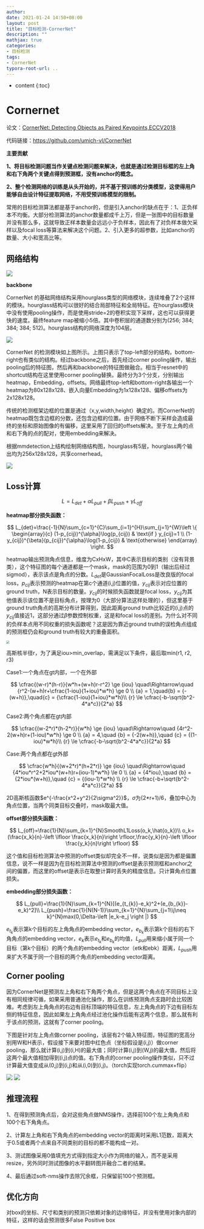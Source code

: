 ```yaml
---
author: 
date: 2021-01-24 14:50+08:00
layout: post
title: "目标检测-CornerNet"
description: ""
mathjax: true
categories:
- 目标检测
tags:
- CornerNet
typora-root-url: ..
---
```


* content
{:toc}
# Cornernet

论文：[CornerNet: Detecting Objects as Paired Keypoints,ECCV2018](https://arxiv.org/abs/1808.01244)

代码链接：https://github.com/umich-vl/CornerNet

**主要贡献**

**1、将目标检测问题当作关键点检测问题来解决，也就是通过检测目标框的左上角和右下角两个关键点得到预测框，没有anchor的概念。**

**2、整个检测网络的训练是从头开始的，并不基于预训练的分类模型，这使得用户能够自由设计特征提取网络，不用受预训练模型的限制。**

常用的目标检测算法都是基于anchor的，但是引入anchor的缺点在于：1、正负样本不均衡。大部分检测算法的anchor数量都成千上万，但是一张图中的目标数量并没有那么多，这就导致正样本数量会远远小于负样本，因此有了对负样本做欠采样以及focal loss等算法来解决这个问题。2、引入更多的超参数，比如anchor的数量、大小和宽高比等。

## 网络结构

![](/assets/objectdetection/img/5/cornernet-1.png)

**backbone**

CornerNet 的基础网络结构采用hourglass类型的网络模块，连续堆叠了2个这样的模块。hourglass结构可以很好的结合局部特征和全局特征。在hourglass模块中没有使用pooling操作，而是使用stride=2的卷积实现下采样，这也可以获得更快的速度。最终feature  map被缩小5倍。其中卷积层的通道数分别为(256; 384; 384; 384; 512)。hourglass结构的网络深度为104层。

![](/assets/objectdetection/img/5/cornernet-2.png)

CornerNet  的检测模块如上图所示。上图只表示了top-left部分的结构，bottom-right也有类似的结构。经过backbone之后，首先经过corner  pooling操作，输出pooling后的特征图，然后再和backbone的特征图做融合。相当于resnet中的shortcut结构在这里使用corner pooling替换。最终分为3个分支，分别输出heatmap，Embedding，offsets。网络最终top-left和bottom-right各输出一个heatmap为80x128x128、嵌入向量Embedding为1x128x128、偏移offsets为2x128x128。

传统的检测框架边框的位置是通过（x,y,width,height）确定的。而CornerNet的heatmap既包含边框的分数，还包含边框的位置。由于网络不断下采样会造成最终的坐标和原始图像的有偏移，这里采用了回归的offsets解决。至于左上角的点和右下角的点的配对，使用embedding来解决。

根据mmdetection上结构绘制网络结构图，hourglass有5层，hourglass两个输出均为256x128x128，共享cornerhead。

![](/assets/objectdetection/img/5/cornernet-3.png)

## Loss计算

$$
L=L_{det}+\alpha L_{pull}+\beta L_{push}+\gamma L_{off}
$$

**heatmap部分损失函数：**


$$
L_{det}=\frac{-1}{N}\sum_{c=1}^{C}\sum_{i=1}^{H}\sum_{j=1}^{W}\left \{ \begin{array}{c} (1-p_{cij})^{\alpha}\log(p_{cij}) & \text{if }  y_{cij}=1 \\ (1-y_{cij})^{\beta}(p_{cij})^{\alpha}\log(1-p_{cij}) & \text{otherwise} \end{array} \right.
$$


heatmap输出预测角点信息，维度为CxHxW，其中C表示目标的类别（没有背景类），这个特征图的每个通道都是一个mask，mask的范围为0到1（输出后经过sigmod），表示该点是角点的分数。$L_{det}$是GaussianFocalLoss是改良版的focal loss，$p_{cij}$表示预测的heatmap在第c个通道(i,j)位置的值，$y_{cij}$表示对应位置的ground truth，N表示目标的数量。$y_{cij}$的时候损失函数就是focal loss，$y_{cij}$为其他值表示该位置不是目标角点，按理为0（大部分算法这样处理的），但这里基于ground truth角点的高斯分布计算得到，因此距离ground truth比较近的(i,j)点的$y_{cij}$值接近1，这部分通过$\beta$参数控制权重，这是和focal loss的差别。为什么对不同的负样本点用不同权重的损失函数呢？这是因为靠近ground truth的误检角点组成的预测框仍会和ground truth有较大的重叠面积。

<img src="/assets/objectdetection/img/5/cornernet-4.png" style="zoom:50%;" />

高斯核半径r，为了满足iou>min_overlap，需满足以下条件，最后取min(r1, r2, r3)

Case1:一个角点在gt内部，一个在外部


$$
\cfrac{(w-r)*(h-r)}{w*h+(w+h)r-r^2} \ge {iou} \quad\Rightarrow\quad
        {r^2-(w+h)r+\cfrac{1-iou}{1+iou}*w*h} \ge 0 \\
        {a} = 1,\quad{b} = {-(w+h)},\quad{c} = {\cfrac{1-iou}{1+iou}*w*h}\\
        {r} \le \cfrac{-b-\sqrt{b^2-4*a*c}}{2*a}
$$


Case2:两个角点都在gt内部


$$
\cfrac{(w-2*r)*(h-2*r)}{w*h} \ge {iou} \quad\Rightarrow\quad
        {4r^2-2(w+h)r+(1-iou)*w*h} \ge 0 \\
        {a} = 4,\quad {b} = {-2(w+h)},\quad {c} = {(1-iou)*w*h}\\
        {r} \le \cfrac{-b-\sqrt{b^2-4*a*c}}{2*a}
$$


Case:两个角点都在gt外部


$$
\cfrac{w*h}{(w+2*r)*(h+2*r)} \ge {iou} \quad\Rightarrow\quad
        {4*iou*r^2+2*iou*(w+h)r+(iou-1)*w*h} \le 0 \\
        {a} = {4*iou},\quad {b} = {2*iou*(w+h)},\quad {c} = {(iou-1)*w*h} \\
        {r} \le \cfrac{-b+\sqrt{b^2-4*a*c}}{2*a}
$$


2D高斯核函数$e^{-\frac{x^2+y^2}{2\sigma^2}}$，$\sigma$为(2*r+1)/6，叠加中心为角点位置，当两个同类目标交叠时，mask取最大值。

**offset部分损失函数：**


$$
L_{off}=\frac{1}{N}\sum_{k=1}^{N}SmoothL1Loss(o_k,\hat{o_k})\\
o_k=(\frac{x_k}{n}-\left \lfloor \frac{x_k}{n}\right \rfloor,\frac{y_k}{n}-\left \lfloor \frac{y_k}{n}\right \rfloor)
$$


这个值和目标检测算法中预测的offset类似却完全不一样，说类似是因为都是偏置信息，说不一样是因为在目标检测算法中预测的offset是表示预测框和anchor之间的偏置，而这里的offset是表示在取整计算时丢失的精度信息。只计算角点位置损失。

**embedding部分损失函数：**


$$
L_{pull}=\frac{1}{N}\sum_{k=1}^{N}[(e_{t_{k}}-e_k)^2+(e_{b_{k}}-e_k)^2]\\
L_{push}=\frac{1}{N(N-1)}\sum_{k=1}^{N}\sum_{j=1\\j\neq k}^{N}max(0,\Delta-\left |e_k-e_j  \right |)
$$


$e_{t_{k}}$表示第k个目标的左上角角点的embedding vector，$e_{b_{k}}$表示第k个目标的右下角角点的embedding vector，$e_{k}$表示$e_{t_{k}}$和$e_{b_{k}}$的均值，$L_{pull}$用来缩小属于同一个目标（第k个目标）的两个角点的embedding vector（etk和ebk）距离，$L_{push}$用来扩大不属于同一个目标的两个角点的embedding vector距离。

## Corner pooling

因为CornerNet是预测左上角和右下角两个角点，但是这两个角点在不同目标上没有相同规律可循，如果采用普通池化操作，那么在训练预测角点支路时会比较困难。考虑到左上角角点的右边有目标顶端的特征信息，左上角角点的下边有目标左侧的特征信息，因此如果左上角角点经过池化操作后能有这两个信息，那么就有利于该点的预测，这就有了corner pooling。

下图是针对左上角点做corner pooling，该层有2个输入特征图，特征图的宽高分别用W和H表示，假设接下来要对图中红色点（坐标假设是(i,j)）做corner  pooling，那么就计算(i,j)到(i,H)的最大值；同时计算(i,j)到(W,j)的最大值，然后将这两个最大值相加得到(i,j)点的值。右下角点的corner pooling操作类似，只不过计算最大值变成从(0,j)到(i,j)和从(i,0)到(i,j)。（torch实现torch.cummax+flip）

<img src="/assets/objectdetection/img/5/cornernet-5.png"  />

<img src="/assets/objectdetection/img/5/cornernet-6.png"  />

## 推理流程

1、在得到预测角点后，会对这些角点做NMS操作，选择前100个左上角角点和100个右下角角点。

2、计算左上角和右下角角点的embedding  vector的距离时采用L1范数，距离大于0.5或者两个点来自不同类别的目标的都不能构成一对。

3、测试图像采用0值填充方式得到指定大小作为网络的输入，而不是采用resize，另外同时测试图像的水平翻转图并融合二者的结果。

4、最后通过soft-nms操作去除冗余框，只保留前100个预测框。

## 优化方向

对box的坐标、尺寸和类别的预测只依赖对象的边缘特征，并没有使用对象内部的特征，这样的话会预测很多False Positive box
